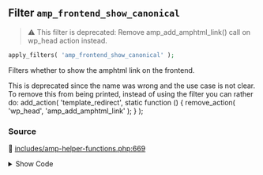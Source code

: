## Filter `amp_frontend_show_canonical`

> :warning: This filter is deprecated: Remove amp_add_amphtml_link() call on wp_head action instead.

```php
apply_filters( 'amp_frontend_show_canonical' );
```

Filters whether to show the amphtml link on the frontend.

This is deprecated since the name was wrong and the use case is not clear. To remove this from being printed, instead of using the filter you can rather do:
     add_action( &#039;template_redirect&#039;, static function () {         remove_action( &#039;wp_head&#039;, &#039;amp_add_amphtml_link&#039; );     } );

### Source

:link: [includes/amp-helper-functions.php:669](/includes/amp-helper-functions.php#L669-L682)

<details>
<summary>Show Code</summary>

```php
false === apply_filters_deprecated(
	'amp_frontend_show_canonical',
	[ true ],
	'2.0',
	'',
	sprintf(
		/* translators: 1: amphtml, 2: amp_add_amphtml_link(), 3: wp_head, 4: template_redirect */
		esc_html__( 'Removal of %1$s link should be done by removing %2$s from the %3$s action at %4$s.', 'amp' ),
		'amphtml',
		__FUNCTION__ . '()',
		'wp_head',
		'template_redirect'
	)
)
```

</details>
